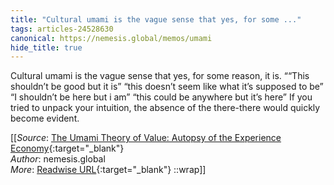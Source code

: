 ```yaml
---
title: "Cultural umami is the vague sense that yes, for some ..."
tags: articles-24528630
canonical: https://nemesis.global/memos/umami
hide_title: true
---
```


Cultural umami is the vague sense that yes, for some reason, it is. ““This shouldn’t be good but it is” “this doesn’t seem like what it’s supposed to be” “I shouldn’t be here but i am” “this could be anywhere but it’s here” If you tried to unpack your intuition, the absence of the there-there would quickly become evident.


[[_Source_: [The Umami Theory of Value: Autopsy of the Experience Economy](https://nemesis.global/memos/umami){:target="_blank"}<br>
_Author_: nemesis.global<br>
_More_: [Readwise URL](https://readwise.io/open/478419778){:target="_blank"}
::wrap]]